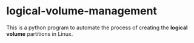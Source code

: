 # logical-volume-management
This is a python program to automate the process of creating the **logical volume** partitions in Linux.
